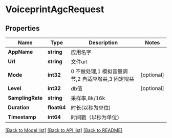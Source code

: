 # VoiceprintAgcRequest

## Properties
Name | Type | Description | Notes
------------ | ------------- | ------------- | -------------
**AppName** | **string** | 应用名字 | 
**Url** | **string** | 文件url | 
**Mode** | **int32** | 0 不做处理,1  模拟音量调节,2 自适应增益,3 固定增益 | [optional] 
**Level** | **int32** | db值 | [optional] 
**SamplingRate** | **string** | 采样率,8k/16k | 
**Duration** | **float64** | 时长(以秒为单位) | 
**Timestamp** | **int64** | 时间戳（以秒为单位） | 

[[Back to Model list]](../README.md#documentation-for-models) [[Back to API list]](../README.md#documentation-for-api-endpoints) [[Back to README]](../README.md)


